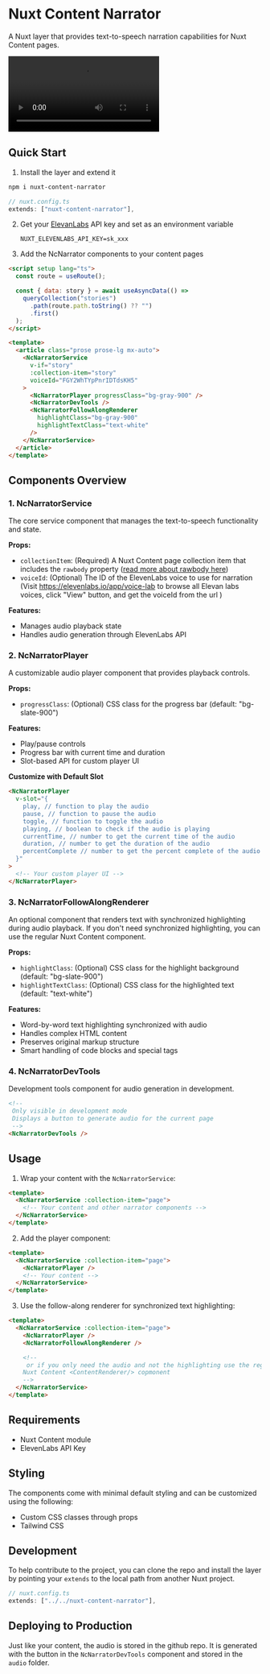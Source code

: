 # Nuxt Content Narrator

A Nuxt layer that provides text-to-speech narration capabilities for Nuxt Content pages.

![Nuxt Content Narrator Demo](./nuxt-content-narrator-demo.mp4)

## Quick Start

1. Install the layer and extend it

```bash
npm i nuxt-content-narrator
```

```typescript
// nuxt.config.ts
extends: ["nuxt-content-narrator"],
```

2. Get your [ElevanLabs](http://elevenlabs.io/) API key and set as an environment variable

   ```
   NUXT_ELEVENLABS_API_KEY=sk_xxx
   ```

3. Add the NcNarrator components to your content pages

```html
<script setup lang="ts">
  const route = useRoute();

  const { data: story } = await useAsyncData(() =>
    queryCollection("stories")
      .path(route.path.toString() ?? "")
      .first()
  );
</script>

<template>
  <article class="prose prose-lg mx-auto">
    <NcNarratorService
      v-if="story"
      :collection-item="story"
      voiceId="FGY2WhTYpPnrIDTdsKH5"
    >
      <NcNarratorPlayer progressClass="bg-gray-900" />
      <NcNarratorDevTools />
      <NcNarratorFollowAlongRenderer
        highlightClass="bg-gray-900"
        highlightTextClass="text-white"
      />
    </NcNarratorService>
  </article>
</template>
```

## Components Overview

### 1. NcNarratorService

The core service component that manages the text-to-speech functionality and state.

**Props:**

- `collectionItem`: (Required) A Nuxt Content page collection item that includes the `rawbody` property ([read more about rawbody here](https://content.nuxt.com/docs/advanced/raw-content))
- `voiceId`: (Optional) The ID of the ElevenLabs voice to use for narration (Visit https://elevenlabs.io/app/voice-lab to browse all Elevan labs voices, click "View" button, and get the voiceId from the url )

**Features:**

- Manages audio playback state
- Handles audio generation through ElevenLabs API

### 2. NcNarratorPlayer

A customizable audio player component that provides playback controls.

**Props:**

- `progressClass`: (Optional) CSS class for the progress bar (default: "bg-slate-900")

**Features:**

- Play/pause controls
- Progress bar with current time and duration
- Slot-based API for custom player UI

**Customize with Default Slot**

```html
<NcNarratorPlayer
  v-slot="{ 
    play, // function to play the audio
    pause, // function to pause the audio
    toggle, // function to toggle the audio
    playing, // boolean to check if the audio is playing
    currentTime, // number to get the current time of the audio
    duration, // number to get the duration of the audio
    percentComplete // number to get the percent complete of the audio
  }"
>
  <!-- Your custom player UI -->
</NcNarratorPlayer>
```

### 3. NcNarratorFollowAlongRenderer

An optional component that renders text with synchronized highlighting during audio playback. If you don't need synchronized highlighting, you can use the regular Nuxt Content <ContentRenderer /> component.

**Props:**

- `highlightClass`: (Optional) CSS class for the highlight background (default: "bg-slate-900")
- `highlightTextClass`: (Optional) CSS class for the highlighted text (default: "text-white")

**Features:**

- Word-by-word text highlighting synchronized with audio
- Handles complex HTML content
- Preserves original markup structure
- Smart handling of code blocks and special tags

### 4. NcNarratorDevTools

Development tools component for audio generation in development.

```html
<!-- 
 Only visible in development mode 
 Displays a button to generate audio for the current page
 -->
<NcNarratorDevTools />
```

## Usage

1. Wrap your content with the `NcNarratorService`:

```html
<template>
  <NcNarratorService :collection-item="page">
    <!-- Your content and other narrator components -->
  </NcNarratorService>
</template>
```

2. Add the player component:

```html
<template>
  <NcNarratorService :collection-item="page">
    <NcNarratorPlayer />
    <!-- Your content -->
  </NcNarratorService>
</template>
```

3. Use the follow-along renderer for synchronized text highlighting:

```html
<template>
  <NcNarratorService :collection-item="page">
    <NcNarratorPlayer />
    <NcNarratorFollowAlongRenderer />

    <!-- 
     or if you only need the audio and not the highlighting use the regular
    Nuxt Content <ContentRenderer/> copmonent
    -->
  </NcNarratorService>
</template>
```

## Requirements

- Nuxt Content module
- ElevenLabs API Key

## Styling

The components come with minimal default styling and can be customized using the following:

- Custom CSS classes through props
- Tailwind CSS

## Development

To help contribute to the project, you can clone the repo and install the layer by pointing your `extends` to the local path from another Nuxt project.

```typescript
// nuxt.config.ts
extends: ["../../nuxt-content-narrator"],
```

## Deploying to Production

Just like your content, the audio is stored in the github repo. It is generated with the button in the `NcNarratorDevTools` component and stored in the `audio` folder.
